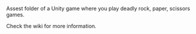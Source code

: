Assest folder of a Unity game where you play deadly rock, paper, scissors games.

Check the wiki for more information.
